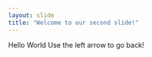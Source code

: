 ```yaml
---
layout: slide
title: "Welcome to our second slide!"
---
```

Hello World
Use the left arrow to go back!